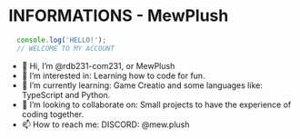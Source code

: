 # INFORMATIONS - MewPlush
```js
  console.log('HELLO!');
  // WELCOME TO MY ACCOUNT
```


- 👋 Hi, I’m @rdb231-com231, or MewPlush
- 👀 I’m interested in: Learning how to code for fun.
- 🌱 I’m currently learning: Game Creatio and some languages like: TypeScript and Python.
- 💞️ I’m looking to collaborate on: Small projects to have the experience of coding together.
- 📫 How to reach me: DISCORD: @mew.plush

<!---
rdb231-com231/rdb231-com231 is a ✨ special ✨ repository because its `README.md` (this file) appears on your GitHub profile.
You can click the Preview link to take a look at your changes.
--->

